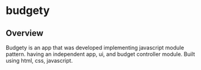 # budgety

## Overview

Budgety is an app that was developed implementing javascript module pattern. having an independent app, ui, and budget controller module.
Built using html, css, javascript.
